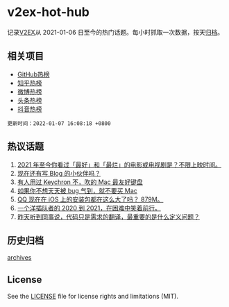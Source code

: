# v2ex-hot-hub

 记录[V2EX](https://www.v2ex.com/)从 2021-01-06 日至今的热门话题。每小时抓取一次数据，按天[归档](archives)。
 
 ## 相关项目

- [GitHub热榜](https://github.com/lonnyzhang423/github-hot-hub)
- [知乎热榜](https://github.com/lonnyzhang423/zhihu-hot-hub)
- [微博热榜](https://github.com/lonnyzhang423/weibo-hot-hub)
- [头条热榜](https://github.com/lonnyzhang423/toutiao-hot-hub)
- [抖音热榜](https://github.com/lonnyzhang423/douyin-hot-hub)


 `更新时间：2022-01-07 16:08:18 +0800`

## 热议话题

1. [2021 年至今你看过「最好」和「最烂」的电影或电视剧是？不限上映时间。](https://www.v2ex.com/t/826710)
1. [现在还有写 Blog 的小伙伴吗？](https://www.v2ex.com/t/826665)
1. [有人用过 Keychron 不，吹的 Mac 最友好键盘](https://www.v2ex.com/t/826707)
1. [如果你不想天天被 bug 气到，就不要买 Mac](https://www.v2ex.com/t/826753)
1. [QQ 现在在 iOS 上的安装包都在这么大了吗？ 879M。](https://www.v2ex.com/t/826683)
1. [一个洋插队者的 2020 到 2021，在困难中笑着前行。](https://www.v2ex.com/t/826718)
1. [昨天听到同事说，代码只是需求的翻译，最重要的是什么定义问题？](https://www.v2ex.com/t/826728)

## 历史归档

[archives](archives)

## License

See the [LICENSE](LICENSE) file for license rights and limitations (MIT).

